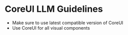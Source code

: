 # CoreUI LLM Guidelines

* Make sure to use latest compatible version of CoreUI
* Use CoreUI for all visual components



